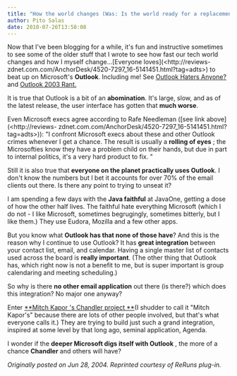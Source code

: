 ```yaml
---
title: "How the world changes (Was: Is the world ready for a replacement to Outlook?)"
author: Pito Salas
date: 2010-07-26T13:58:08
---
```




Now that I've been blogging for a while, it's fun and instructive sometimes to
see some of the older stuff that I wrote to see how fast our tech world
changes and how I myself change…[Everyone loves](<http://reviews-
zdnet.com.com/AnchorDesk/4520-7297_16-5141451.html?tag=adts>) to beat up on
Microsoft's **Outlook**. Including me! See [Outlook Haters
Anyone?](</weblogs/archives/000396.html>) and [Outlook 2003
Rant.](</weblogs/archives/000373.html>)

It is true that Outlook is a bit of an **abomination**. It's large, slow, and
as of the latest release, the user interface has gotten that **much worse**.

Even Microsoft execs agree according to Rafe Needleman ([see link
above](<http://reviews-
zdnet.com.com/AnchorDesk/4520-7297_16-5141451.html?tag=adts>)): "I confront
Microsoft execs about these and other Outlook crimes whenever I get a chance.
The result is usually a **rolling of eyes** ; the Microsofties know they have
a problem child on their hands, but due in part to internal politics, it's a
very hard product to fix. "

Still it is also true that **everyone on the planet practically uses
Outlook**. I don't know the numbers but I bet it accounts for over 70% of the
email clients out there. Is there any point to trying to unseat it?

I am spending a few days with the **Java faithful** at JavaOne, getting a dose
of how the other half lives. The faithful hate everything Microsoft (which I
do not - I like Microsoft, sometimes begrugingly, sometimes bitterly, but I
like them.) They use Eudora, Mozilla and a few other apps.

But you know what **Outlook has that none of those have**? And this is the
reason why I continue to use Outlook? It has **great integration** between
your contact list, email, and calendar. Having a single master list of
contacts used across the board is **really important**. (The other thing that
Outlook has, which right now is not a benefit to me, but is super important is
group calendaring and meeting scheduling.)

So why is there **no other email application** out there (is there?) which
does this integration? No major one anyway?

Enter [**Mitch Kapor 's Chandler project
**](<http://www.osafoundation.org/>)(I shudder to call it "Mitch Kapor's"
because there are lots of other people involved, but that's what everyone
calls it.) They are trying to build just such a grand integration, inspired at
some level by that long ago, seminal application, Agenda.

I wonder if the **deeper Microsoft digs itself with Outlook** , the more of a
chance **Chandler** and others will have?

_Originally posted on Jun 28, 2004. Reprinted courtesy of ReRuns plug-in._


